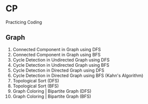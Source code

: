 # CP
Practicing Coding

Graph
-----------------------------------------------------------------
1.  Connected Component in Graph using DFS
2.  Connected Component in Graph using BFS
3.  Cycle Detection in Undirected Graph using DFS
4.  Cycle Detection in Undirected Graph using BFS
5.  Cycle Detection in Directed Graph using DFS
6.  Cycle Detection in Directed Graph using BFS (Kahn's Algorithm)
7.  Topological Sort (DFS)
8.  Topological Sort (BFS)
9.  Graph Coloring | Bipartite Graph (DFS)
10. Graph Coloring | Bipartite Graph (BFS)